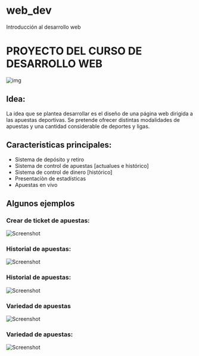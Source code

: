 # web_dev
Introducción al desarrollo web

# PROYECTO DEL CURSO DE DESARROLLO WEB


![img](https://i.imgur.com/OEFRbNm.png)

## Idea: 
La idea que se plantea desarrollar es el diseño de una página web
dirigida a las apuestas deportivas. Se pretende ofrecer distintas
modalidades de apuestas y una cantidad considerable de deportes y
ligas. 

## Caracteristicas principales:

- Sistema de depósito y retiro
- Sistema de control de apuestas [actualues e histórico]
- Sistema de control de dinero [histórico]
- Presentaciòn de estadísticas
- Apuestas en vivo



## Algunos ejemplos

### Crear de ticket de apuestas:

![Screenshot](1.png)

### Historial de apuestas:

![Screenshot](2.png)

### Historial de apuestas:

![Screenshot](3.png)

### Variedad de apuestas

![Screenshot](4.png)

### Variedad de apuestas:

![Screenshot](5.png)









